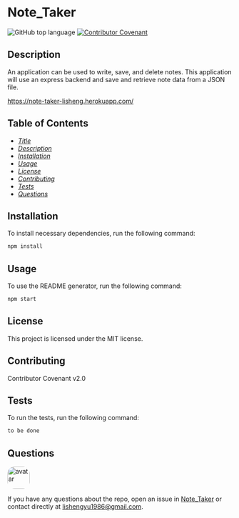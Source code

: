 
# Note_Taker

![GitHub top language](https://img.shields.io/github/languages/top/tonyhotant/Note_Taker)
[![Contributor Covenant](https://img.shields.io/badge/Contributor%20Covenant-v2.0%20adopted-ff69b4.svg)](code_of_conduct.md)

## Description

An application can be used to write, save, and delete notes. This application will use an express backend and save and retrieve note data from a JSON file.

<https://note-taker-lisheng.herokuapp.com/>

## Table of Contents

* *[Title](#Title)*
* *[Description](#Description)*
* *[Installation](#installation)*
* *[Usage](#Usage)*
* *[License](#License)*
* *[Contributing](#Contributing)*
* *[Tests](#Tests)*
* *[Questions](#Questions)*

## Installation

To install necessary dependencies, run the following command:

```sh
npm install
```

## Usage

To use the README generator, run the following command:

```sh
npm start
```

## License

This project is licensed under the MIT license.

## Contributing

Contributor Covenant v2.0

## Tests

To run the tests, run the following command:

```sh
to be done
```

## Questions

<img src="https://avatars1.githubusercontent.com/u/32546592?v=4" alt="avatar" style="border-radius: 16px" width="50" />

If you have any questions about the repo, open an issue in [Note_Taker](https://github.com/tonyhotant/Note_Taker) 
or contact directly at <lishengyu1986@gmail.com>.
